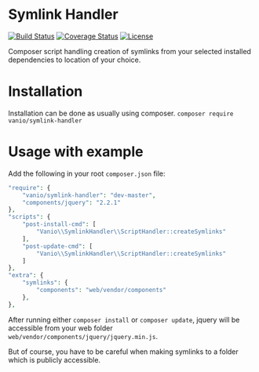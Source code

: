 # Symlink Handler

[![Build Status](https://api.travis-ci.org/vaniocz/symlink-handler.svg?branch=master)](https://travis-ci.org/vaniocz/symlink-handler) [![Coverage Status](https://coveralls.io/repos/github/vaniocz/symlink-handler/badge.svg?branch=master)](https://coveralls.io/github/vaniocz/symlink-handler?branch=master) [![License](https://poser.pugx.org/vanio/symlink-handler/license)](https://packagist.org/packages/vanio/symlink-handler)

Composer script handling creation of symlinks from your selected installed dependencies to location of your choice. 

# Installation
Installation can be done as usually using composer.
`composer require vanio/symlink-handler`

# Usage with example
Add the following in your root `composer.json` file:

```php
"require": {
    "vanio/symlink-handler": "dev-master",
    "components/jquery": "2.2.1"
},
"scripts": {
    "post-install-cmd": [
        "Vanio\\SymlinkHandler\\ScriptHandler::createSymlinks"
    ],
    "post-update-cmd": [
        "Vanio\\SymlinkHandler\\ScriptHandler::createSymlinks"
    ]
},
"extra": {
    "symlinks": {
        "components": "web/vendor/components"
    },
},
```

After running either `composer install` or `composer update`, jquery will be accessible from your web folder `web/vendor/components/jquery/jquery.min.js`.

But of course, you have to be careful when making symlinks to a folder which is publicly accessible.
